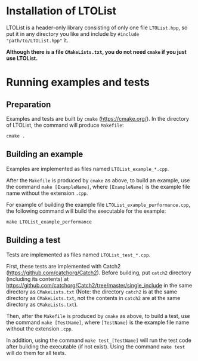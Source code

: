 # Installation of LTOList

LTOList is a header-only library consisting of only one file `LTOList.hpp`, so put it in any directory you like and include by `#include "path/to/LTOList.hpp"` it.

**Although there is a file `CMakeLists.txt`, you do not need `cmake` if you just use LTOList.**

# Running examples and tests

## Preparation

Examples and tests are built by `cmake` (https://cmake.org/). In the directory of LTOList, the command will produce `Makefile`:

```
cmake .
```

## Building an example

Examples are implemented as files named `LTOList_example_*.cpp`.

After the `Makefile` is produced by `cmake` as above, to build an example, use the command `make [ExampleName]`, where `[ExampleName]` is the example file name without the extension `.cpp`.

For example of building the example file `LTOList_example_performance.cpp`, the following command will build the executable for the example:

```
make LTOList_example_performance
```

## Building a test

Tests are implemented as files named `LTOList_test_*.cpp`.

First, these tests are implemented with Catch2 (https://github.com/catchorg/Catch2). Before building, put `catch2` directory (including its contents) at https://github.com/catchorg/Catch2/tree/master/single_include in the same directory as `CMakeLists.txt` (Note: the directory `catch2` is at the same directory as `CMakeLists.txt`, not the contents in `catch2` are at the same directory as `CMakeLists.txt`).

Then, after the `Makefile` is produced by `cmake` as above, to build a test, use the command `make [TestName]`, where `[TestName]` is the example file name without the extension `.cpp`.

In addition, using the command `make test_[TestName]` will run the test code after building the executable (if not exist). Using the command `make test` will do them for all tests.
